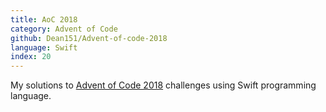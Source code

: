 ```yaml
---
title: AoC 2018
category: Advent of Code
github: Dean151/Advent-of-code-2018
language: Swift
index: 20
---
```


My solutions to [Advent of Code 2018][advent-of-code-2018] challenges using Swift programming language.

[advent-of-code-2018]: https://adventofcode.com/2018
